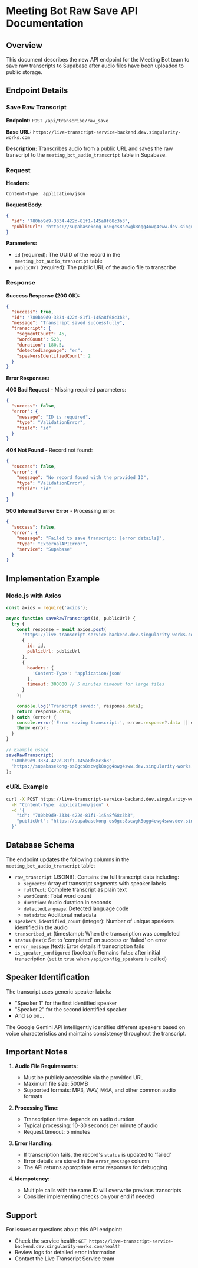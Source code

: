 # Meeting Bot Raw Save API Documentation

## Overview
This document describes the new API endpoint for the Meeting Bot team to save raw transcripts to Supabase after audio files have been uploaded to public storage.

## Endpoint Details

### Save Raw Transcript
**Endpoint:** `POST /api/transcribe/raw_save`

**Base URL:** `https://live-transcript-service-backend.dev.singularity-works.com`

**Description:** Transcribes audio from a public URL and saves the raw transcript to the `meeting_bot_audio_transcript` table in Supabase.

### Request

**Headers:**
```
Content-Type: application/json
```

**Request Body:**
```json
{
  "id": "780bb9d9-3334-422d-81f1-145a8f68c3b3",
  "publicUrl": "https://supabasekong-os0gcs8scwgk8ogg4owg4sww.dev.singularity-works.com/storage/v1/object/public/bot-audio-transcript/google_meet_iuf-egac-zwm_2025-07-24_08-45-12.mp3"
}
```

**Parameters:**
- `id` (required): The UUID of the record in the `meeting_bot_audio_transcript` table
- `publicUrl` (required): The public URL of the audio file to transcribe

### Response

**Success Response (200 OK):**
```json
{
  "success": true,
  "id": "780bb9d9-3334-422d-81f1-145a8f68c3b3",
  "message": "Transcript saved successfully",
  "transcript": {
    "segmentCount": 45,
    "wordCount": 523,
    "duration": 180.5,
    "detectedLanguage": "en",
    "speakersIdentifiedCount": 2
  }
}
```

**Error Responses:**

**400 Bad Request** - Missing required parameters:
```json
{
  "success": false,
  "error": {
    "message": "ID is required",
    "type": "ValidationError",
    "field": "id"
  }
}
```

**404 Not Found** - Record not found:
```json
{
  "success": false,
  "error": {
    "message": "No record found with the provided ID",
    "type": "ValidationError",
    "field": "id"
  }
}
```

**500 Internal Server Error** - Processing error:
```json
{
  "success": false,
  "error": {
    "message": "Failed to save transcript: [error details]",
    "type": "ExternalAPIError",
    "service": "Supabase"
  }
}
```

## Implementation Example

### Node.js with Axios
```javascript
const axios = require('axios');

async function saveRawTranscript(id, publicUrl) {
  try {
    const response = await axios.post(
      'https://live-transcript-service-backend.dev.singularity-works.com/api/transcribe/raw_save',
      {
        id: id,
        publicUrl: publicUrl
      },
      {
        headers: {
          'Content-Type': 'application/json'
        },
        timeout: 300000 // 5 minutes timeout for large files
      }
    );

    console.log('Transcript saved:', response.data);
    return response.data;
  } catch (error) {
    console.error('Error saving transcript:', error.response?.data || error.message);
    throw error;
  }
}

// Example usage
saveRawTranscript(
  '780bb9d9-3334-422d-81f1-145a8f68c3b3',
  'https://supabasekong-os0gcs8scwgk8ogg4owg4sww.dev.singularity-works.com/storage/v1/object/public/bot-audio-transcript/google_meet_iuf-egac-zwm_2025-07-24_08-45-12.mp3'
);
```

### cURL Example
```bash
curl -X POST https://live-transcript-service-backend.dev.singularity-works.com/api/transcribe/raw_save \
  -H "Content-Type: application/json" \
  -d '{
    "id": "780bb9d9-3334-422d-81f1-145a8f68c3b3",
    "publicUrl": "https://supabasekong-os0gcs8scwgk8ogg4owg4sww.dev.singularity-works.com/storage/v1/object/public/bot-audio-transcript/google_meet_iuf-egac-zwm_2025-07-24_08-45-12.mp3"
  }'
```

## Database Schema

The endpoint updates the following columns in the `meeting_bot_audio_transcript` table:

- `raw_transcript` (JSONB): Contains the full transcript data including:
  - `segments`: Array of transcript segments with speaker labels
  - `fullText`: Complete transcript as plain text
  - `wordCount`: Total word count
  - `duration`: Audio duration in seconds
  - `detectedLanguage`: Detected language code
  - `metadata`: Additional metadata
- `speakers_identified_count` (integer): Number of unique speakers identified in the audio
- `transcribed_at` (timestamp): When the transcription was completed
- `status` (text): Set to 'completed' on success or 'failed' on error
- `error_message` (text): Error details if transcription fails
- `is_speaker_configured` (boolean): Remains `false` after initial transcription (set to `true` when `/api/config_speakers` is called)

## Speaker Identification

The transcript uses generic speaker labels:
- "Speaker 1" for the first identified speaker
- "Speaker 2" for the second identified speaker
- And so on...

The Google Gemini API intelligently identifies different speakers based on voice characteristics and maintains consistency throughout the transcript.

## Important Notes

1. **Audio File Requirements:**
   - Must be publicly accessible via the provided URL
   - Maximum file size: 500MB
   - Supported formats: MP3, WAV, M4A, and other common audio formats

2. **Processing Time:**
   - Transcription time depends on audio duration
   - Typical processing: 10-30 seconds per minute of audio
   - Request timeout: 5 minutes

3. **Error Handling:**
   - If transcription fails, the record's `status` is updated to 'failed'
   - Error details are stored in the `error_message` column
   - The API returns appropriate error responses for debugging

4. **Idempotency:**
   - Multiple calls with the same ID will overwrite previous transcripts
   - Consider implementing checks on your end if needed

## Support

For issues or questions about this API endpoint:
- Check the service health: `GET https://live-transcript-service-backend.dev.singularity-works.com/health`
- Review logs for detailed error information
- Contact the Live Transcript Service team